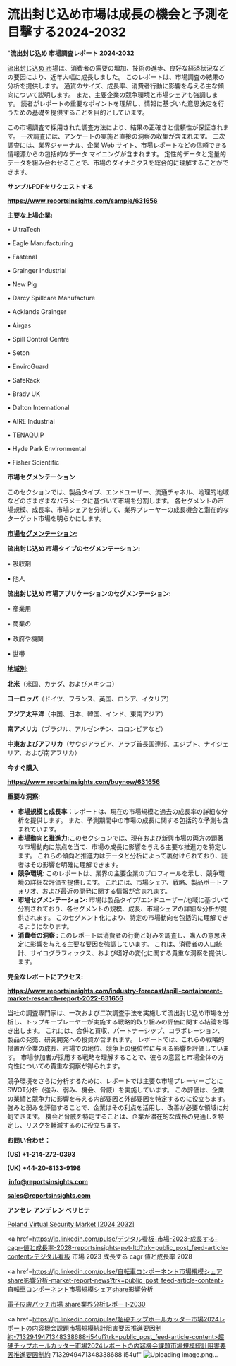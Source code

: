# 流出封じ込め市場は成長の機会と予測を目撃する2024-2032

"<strong>流出封じ込め 市場調査レポート 2024-2032</strong>

<a href=https://www.reportsinsights.com/sample/631656>流出封じ込め 市場</a>は、消費者の需要の増加、技術の進歩、良好な経済状況などの要因により、近年大幅に成長しました。 このレポートは、市場調査の結果の分析を提供します。 通貨のサイズ、成長率、消費者行動に影響を与える主な傾向について説明します。 また、主要企業の競争環境と市場シェアも強調します。 読者がレポートの重要なポイントを理解し、情報に基づいた意思決定を行うための基礎を提供することを目的としています。

この市場調査で採用された調査方法により、結果の正確さと信頼性が保証されます。 一次調査には、アンケートの実施と直接の洞察の収集が含まれます。 二次調査には、業界ジャーナル、企業 Web サイト、市場レポートなどの信頼できる情報源からの包括的なデータ マイニングが含まれます。 定性的データと定量的データを組み合わせることで、市場のダイナミクスを総合的に理解することができます。

<strong><b>サンプルPDFをリクエストする</b></strong>

<a href=https://www.reportsinsights.com/sample/631656><strong><u>https://www.reportsinsights.com/sample/631656</u></strong></a>

<strong>主要な上場企業:</strong>

• UltraTech

• Eagle Manufacturing

• Fastenal

• Grainger Industrial

• New Pig

• Darcy Spillcare Manufacture

• Acklands Grainger

• Airgas

• Spill Control Centre

• Seton

• EnviroGuard

• SafeRack

• Brady UK

• Dalton International

• AIRE Industrial

• TENAQUIP

• Hyde Park Environmental

• Fisher Scientific

<strong>市場セグメンテーション</strong>

このセクションでは、製品タイプ、エンドユーザー、流通チャネル、地理的地域などのさまざまなパラメータに基づいて市場を分割します。 各セグメントの市場規模、成長率、市場シェアを分析して、業界プレーヤーの成長機会と潜在的なターゲット市場を明らかにします。

<strong><u>市場セグメンテーション</u></strong><strong><u>:</u></strong>

<strong>流出封じ込め 市場タイプのセグメンテーション:</strong>

• 吸収剤

• 他人

<strong>流出封じ込め 市場アプリケーションのセグメンテーション:</strong>

• 産業用

• 商業の

• 政府や機関

• 世帯

<strong><u>地域別</u></strong><strong><u>:</u></strong>

<strong>北米</strong>（米国、カナダ、およびメキシコ）

<strong>ヨーロッパ</strong>（ドイツ、フランス、英国、ロシア、イタリア）

<strong>アジア太平洋</strong>（中国、日本、韓国、インド、東南アジア）

<strong>南アメリカ</strong>（ブラジル、アルゼンチン、コロンビアなど）

<strong>中東およびアフリカ</strong>（サウジアラビア、アラブ首長国連邦、エジプト、ナイジェリア、および南アフリカ）

<strong>今すぐ購入</strong>

<a href=https://www.reportsinsights.com/buynow/631656><strong><u>https://www.reportsinsights.com/buynow/631656</u></strong></a>

<strong>重要な洞察:</strong>
<ul>
  <li><strong>市場規模と成長率：</strong>レポートは、現在の市場規模と過去の成長率の詳細な分析を提供します。 また、予測期間中の市場の成長に関する包括的な予測も含まれています。</li>
  <li><strong>市場動向と推進力:</strong>このセクションでは、現在および新興市場の両方の顕著な市場動向に焦点を当て、市場の成長に影響を与える主要な推進力を特定します。 これらの傾向と推進力はデータと分析によって裏付けられており、読者はその影響を明確に理解できます。</li>
  <li><strong>競争環境</strong>: このレポートは、業界の主要企業のプロフィールを示し、競争環境の詳細な評価を提供します。 これには、市場シェア、戦略、製品ポートフォリオ、および最近の開発に関する情報が含まれます。</li>
  <li><strong>市場セグメンテーション: </strong>市場は製品タイプ/エンドユーザー/地域に基づいて分割されており、各セグメントの規模、成長、市場シェアの詳細な分析が提供されます。 このセグメント化により、特定の市場動向を包括的に理解できるようになります。</li>
  <li><strong>消費者の洞察 : </strong>このレポートは消費者の行動と好みを調査し、購入の意思決定に影響を与える主要な要因を強調しています。 これは、消費者の人口統計、サイコグラフィックス、および嗜好の変化に関する貴重な洞察を提供します。</li>
</ul>
<strong>完全なレポートにアクセス:</strong>

<a href=https://www.reportsinsights.com/industry-forecast/spill-containment-market-research-report-2022-631656><strong><u><b>https://www.reportsinsights.com/industry-forecast/spill-containment-market-research-report-2022-631656</b></u></strong></a>

当社の調査専門家は、一次および二次調査手法を実施して流出封じ込め市場を分析し、トップキープレーヤーが実施する戦略的取り組みの評価に関する結論を導き出します。 これには、合併と買収、パートナーシップ、コラボレーション、製品の発売、研究開発への投資が含まれます。 レポートでは、これらの戦略的措置が企業の成長、市場での地位、競争上の優位性に与える影響を評価しています。 市場参加者が採用する戦略を理解することで、彼らの意図と市場全体の方向性についての貴重な洞察が得られます。

競争環境をさらに分析するために、レポートでは主要な市場プレーヤーごとにSWOT分析（強み、弱み、機会、脅威）を実施しています。 この評価は、企業の業績と競争力に影響を与える内部要因と外部要因を特定するのに役立ちます。 強みと弱みを評価することで、企業はその利点を活用し、改善が必要な領域に対処できます。 機会と脅威を特定することは、企業が潜在的な成長の見通しを特定し、リスクを軽減するのに役立ちます。

<strong>お問い合わせ：</strong>

<strong>(US) +1-214-272-0393</strong>

<strong>(UK) +44-20-8133-9198</strong>

<strong> </strong><a href=info@reportsinsights.com><strong><u>info@reportsinsights.com</u></strong></a>

<a href=sales@reportsinsights.com><strong><u>sales@reportsinsights.com</u></strong></a>

<strong>アンセレ アンデレン ベリヒテ</strong>

<a href=https://www.linkedin.com/pulse/poland-virtual-security-market-2024-conclusive-study-1coff/>Poland Virtual Security Market [2024 2032]</a>

<a href=https://jp.linkedin.com/pulse/デジタル看板-市場-2023-成長する-cagr-値と成長率-2028-reportsinsights-pvt-ltd?trk=public_post_feed-article-content>デジタル看板 市場 2023 成長する cagr 値と成長率 2028</a>

<a href=https://jp.linkedin.com/pulse/自転車コンポーネント市場規模シェアshare影響分析-market-report-news?trk=public_post_feed-article-content>自転車コンポーネント市場規模シェアshare影響分析</a>

<a href=https://www.linkedin.com/pulse/電子皮膚パッチ市場-share業界分析レポート2030-reports-insights-expert-rb2xe/>電子皮膚パッチ市場 share業界分析レポート2030</a>

<a href=https://jp.linkedin.com/pulse/超硬チップホールカッター市場2024レポートの内容機会課題市場規模統計阻害要因推進要因制約-7132949471348338688-i54uf?trk=public_post_feed-article-content>超硬チップホールカッター市場2024レポートの内容機会課題市場規模統計阻害要因推進要因制約 7132949471348338688 i54uf</a>"
![Uploading image.png…]()
